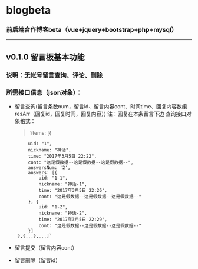 # blogbeta
### 前后端合作博客beta（vue+jquery+bootstrap+php+mysql）
***
## v0.1.0 留言板基本功能
### 说明：无帐号留言查询、评论、删除
### 所需接口信息（json对象）：
 * 留言查询(留言条数num，留言id、留言内容cont、时间time、回复内容数组resArr（回复id，回复时间，回复内容）)
   注：回复在本条留言下边
   查询接口对象格式：

   > `items:  [{

            uid: "1",
            nickname: "神话",
            time: "2017年3月5日 22:22",
            cont: "这是假数据--这是假数据--这是假数据--",
            answersNum: '2',
            answers: [{
                uid: "1-1",
                nickname: "神话-1",
                time: "2017年3月5日 22:26",
                cont: "这是假数据--这是假数据--这是假数据--"
            }, {
                uid: "1-2",
                nickname: "神话-2",
                time: "2017年3月5日 22:29",
                cont: "这是假数据--这是假数据--这是假数据--"
            }]
        },{...},...]`

 * 留言提交（留言内容cont）
 * 留言删除（留言id）



